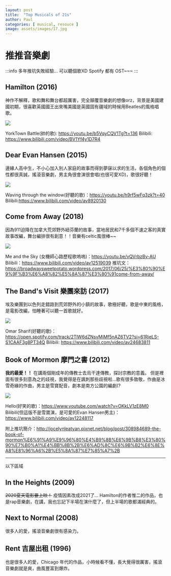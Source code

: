 ```yaml
---
layout: post
title:  "Top Musicals of 21s"
author: Paul
categories: [ musical, resouce ]
image: assets/images/17.jpg
---
```

# 推推音樂劇
:::info 
多年推坑失敗經驗... 可以聽個歌XD 
Spotify 都有 OST~~~
:::

## Hamilton (2016)
神作不解釋，歌和舞和舞台都超厲害，完全顛覆音樂劇的想像orz，背景是美國建國初期，很喜歡英國國王出來嘴美國是英國固有疆域的時候用Beatles的風格唱歌。

![](https://i.imgur.com/gkW64hk.jpg)

YorkTown Battle(帥的歌): https://youtu.be/b5VqyCQV1Tg?t=136
Bilibili: https://www.bilibili.com/video/BV1Yf4y1D7R4

## Dear Evan Hansen (2015)
邊緣人高中生，不小心加入別人家庭的故事而得到夢寐以求的生活，各個角色的個性都很真誠，搖滾音樂劇，男主角很會演很會唱(也很可愛XD)，歌很好聽！

![](https://i.imgur.com/w18TtME.jpg)

Waving through the window(好聽的歌)：https://youtu.be/h9rf5wFq3zk?t=40
Bilibili:https://www.bilibili.com/video/av8920130

## Come from Away (2018)
因為911迫降在加拿大荒郊野外紐芬蘭的故事，當地居民和7千多個不速之客的真實故事改編，舞台編排很有創意！！音樂有celtic風很棒~~

![](https://i.imgur.com/QmwjHsV.jpg)

Me and the Sky (女機師心路歷程歌嗚嗚)：https://youtu.be/vQVrbzBv-AU
Bilibili：https://www.bilibili.com/video/av12519039
推坑文：https://broadwaysweetpotato.wordpress.com/2017/06/25/%E3%80%90%E9%9F%B3%E6%A8%82%E5%8A%87%E3%80%91come-from-away/

## The Band's Visit 樂團來訪 (2017)
埃及樂團到以色列走錯路到荒郊野外的小鎮的故事，歌極好聽，歌是中東的風格，是電影改編，怕睡著可以聽一首歌就好。

![](https://i.imgur.com/WvnpJLt.jpg)

Omar Sharif(好聽的歌)：https://open.spotify.com/track/2TlW6dZNsvMiMf5nAZ6TV2?si=61RieLS-S1CAAF3g8PT34Q
Bilibili: https://www.bilibili.com/video/av24683811

## Book of Mormon 摩門之書 (2012)
**我的最愛！！**
在講兩個剛成年的傳教士去烏干達傳教，探討宗教的意義。
但是裡面有很多刻意為之的歧視，我覺得是在諷刺那些歧視啦...歌有很多致敬，作曲是冰雪奇緣的作曲，男主是雪寶配音，劇本是南方公園的編劇(?

![](https://i.imgur.com/9d426Ou.png)


Hello(好笑的歌)：https://www.youtube.com/watch?v=OKkLV1zE8M0
Bilibili(但這版不是雪寶演，是可愛的Evan Hansen男主)： https://www.bilibili.com/video/av12248117

附上推坑簡介：http://jocelynleatyan.pixnet.net/blog/post/308984689-the-book-of-mormon%E6%91%A9%E9%96%80%E4%B9%8B%E6%9B%B8%E3%80%90%E7%B0%A1%E4%BB%8B%2B%E6%AD%8C%E6%9B%B2%E6%8E%A8%E8%96%A6%2B%E5%8A%87%E7%85%A7%2B

-----

以下區域

## In the Heights (2009)
~~2020夏天電影要上映！~~ 疫情因素改成2021了...
Hamilton的作者惟二的作品，也是rap音樂劇，在講，我也忘記下半場在演什麼了，但上半場的歌都滿經典的。

## Next to Normal (2008)
很多人的愛，搖滾音樂劇很有感染力。


## Rent 吉屋出租 (1996)

也是很多人的愛，Chicago 年代的作品，小時候看不懂，長大覺得很厲害，搖滾音樂劇就是爽，曲風豐富到爆炸。

